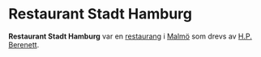 # Restaurant Stadt Hamburg

**Restaurant Stadt Hamburg** var en [restaurang](restaurang) i [Malmö](malmö) som drevs av [H.P. Berenett](h.p.%20berenett).
